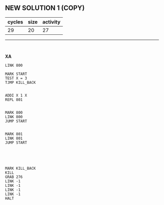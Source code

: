 ## NEW SOLUTION 1 (COPY)

| cycles | size | activity |
| ------ | ---- | -------- |
| 29 | 20 | 27 |
<hr>
<br>

**XA**

```
LINK 800

MARK START
TEST X = 3
TJMP KILL_BACK


ADDI X 1 X
REPL 801


MARK 800
LINK 800
JUMP START


MARK 801
LINK 801
JUMP START





MARK KILL_BACK
KILL
GRAB 276
LINK -1
LINK -1
LINK -1
LINK -1
HALT


```
